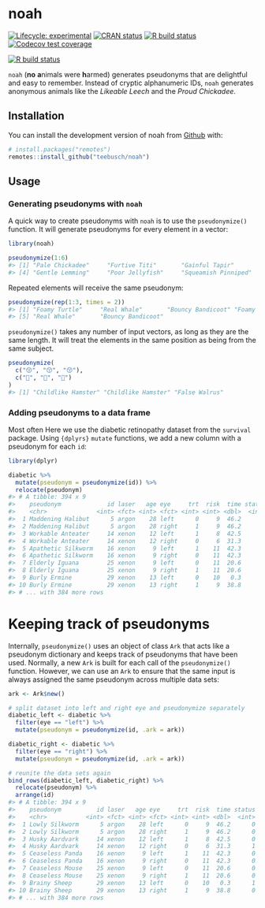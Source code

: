 
<!-- README.md is generated from README.Rmd. Please edit that file -->

# noah

<!-- badges: start -->

[![Lifecycle:
experimental](https://img.shields.io/badge/lifecycle-experimental-orange.svg)](https://www.tidyverse.org/lifecycle/#experimental)
[![CRAN
status](https://www.r-pkg.org/badges/version/noah)](https://CRAN.R-project.org/package=noah)
[![R build
status](https://github.com/Teebusch/noah/workflows/R-CMD-check/badge.svg)](https://github.com/Teebusch/noah/actions)
[![Codecov test
coverage](https://codecov.io/gh/Teebusch/noah/branch/master/graph/badge.svg)](https://codecov.io/gh/Teebusch/noah?branch=master)

[![R build
status](https://github.com/Teebusch/noah/workflows/R-CMD-check/badge.svg)](https://github.com/Teebusch/noah/actions)
<!-- badges: end -->

`noah` (**no** **a**nimals were **h**armed) generates pseudonyms that
are delightful and easy to remember. Instead of cryptic alphanumeric
IDs, `noah` generates anonymous animals like the *Likeable Leech* and
the *Proud Chickadee*.

## Installation

You can install the development version of noah from
[Github](/https://github.com/teebusch/noah) with:

``` r
# install.packages("remotes")
remotes::install_github("teebusch/noah")
```

## Usage

### Generating pseudonyms with `noah`

A quick way to create pseudonyms with `noah` is to use the
`pseudonymize()` function. It will generate pseudonyms for every element
in a vector:

``` r
library(noah)

pseudonymize(1:6)
#> [1] "Pale Chickadee"     "Furtive Titi"       "Gainful Tapir"     
#> [4] "Gentle Lemming"     "Poor Jellyfish"     "Squeamish Pinniped"
```

Repeated elements will receive the same pseudonym:

``` r
pseudonymize(rep(1:3, times = 2))
#> [1] "Foamy Turtle"     "Real Whale"       "Bouncy Bandicoot" "Foamy Turtle"    
#> [5] "Real Whale"       "Bouncy Bandicoot"
```

`pseudonymize()` takes any number of input vectors, as long as they are
the same length. It will treat the elements in the same position as
being from the same subject.

``` r
pseudonymize(
  c("😙", "😙", "😙"), 
  c("🥕", "🥕", "🍰")
)
#> [1] "Childlike Hamster" "Childlike Hamster" "False Walrus"
```

### Adding pseudonyms to a data frame

Most often Here we use the diabetic retinopathy dataset from the
`survival` package. Using `{dplyrs}` `mutate` functions, we add a new
column with a pseudonym for each `id`:

``` r
library(dplyr)

diabetic %>% 
  mutate(pseudonym = pseudonymize(id)) %>% 
  relocate(pseudonym)
#> # A tibble: 394 x 9
#>    pseudonym             id laser   age eye     trt  risk  time status
#>    <chr>              <int> <fct> <int> <fct> <int> <int> <dbl>  <int>
#>  1 Maddening Halibut      5 argon    28 left      0     9  46.2      0
#>  2 Maddening Halibut      5 argon    28 right     1     9  46.2      0
#>  3 Workable Anteater     14 xenon    12 left      1     8  42.5      0
#>  4 Workable Anteater     14 xenon    12 right     0     6  31.3      1
#>  5 Apathetic Silkworm    16 xenon     9 left      1    11  42.3      0
#>  6 Apathetic Silkworm    16 xenon     9 right     0    11  42.3      0
#>  7 Elderly Iguana        25 xenon     9 left      0    11  20.6      0
#>  8 Elderly Iguana        25 xenon     9 right     1    11  20.6      0
#>  9 Burly Ermine          29 xenon    13 left      0    10   0.3      1
#> 10 Burly Ermine          29 xenon    13 right     1     9  38.8      0
#> # ... with 384 more rows
```

# Keeping track of pseudonyms

Internally, `pseudonymize()` uses an object of class `Ark` that acts
like a pseudonym dictionary and keeps track of pseudonyms that have been
used. Normally, a new `Ark` is built for each call of the
`pseudonymize()` function. However, we can use an `Ark` to ensure that
the same input is always assigned the same pseudonym across multiple
data sets:

``` r
ark <- Ark$new()

# split dataset into left and right eye and pseudonymize separately
diabetic_left <- diabetic %>% 
  filter(eye == "left") %>% 
  mutate(pseudonym = pseudonymize(id, .ark = ark))

diabetic_right <- diabetic %>% 
  filter(eye == "right") %>% 
  mutate(pseudonym = pseudonymize(id, .ark = ark))

# reunite the data sets again
bind_rows(diabetic_left, diabetic_right) %>% 
  relocate(pseudonym) %>% 
  arrange(id)
#> # A tibble: 394 x 9
#>    pseudonym          id laser   age eye     trt  risk  time status
#>    <chr>           <int> <fct> <int> <fct> <int> <int> <dbl>  <int>
#>  1 Lowly Silkworm      5 argon    28 left      0     9  46.2      0
#>  2 Lowly Silkworm      5 argon    28 right     1     9  46.2      0
#>  3 Husky Aardvark     14 xenon    12 left      1     8  42.5      0
#>  4 Husky Aardvark     14 xenon    12 right     0     6  31.3      1
#>  5 Ceaseless Panda    16 xenon     9 left      1    11  42.3      0
#>  6 Ceaseless Panda    16 xenon     9 right     0    11  42.3      0
#>  7 Ceaseless Mouse    25 xenon     9 left      0    11  20.6      0
#>  8 Ceaseless Mouse    25 xenon     9 right     1    11  20.6      0
#>  9 Brainy Sheep       29 xenon    13 left      0    10   0.3      1
#> 10 Brainy Sheep       29 xenon    13 right     1     9  38.8      0
#> # ... with 384 more rows
```
